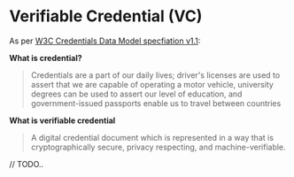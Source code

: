 # Verifiable Credential (VC)

As per [W3C Credentials Data Model specfiation v1.1](https://www.w3.org/TR/vc-data-model/):

**What is credential?**

> Credentials are a part of our daily lives; driver's licenses are used to assert that we are capable of operating a motor vehicle, university degrees can be used to assert our level of education, and government-issued passports enable us to travel between countries

**What is verifiable credential**

> A digital credential document which is represented in a way that is cryptographically secure, privacy respecting, and machine-verifiable.

// TODO..
